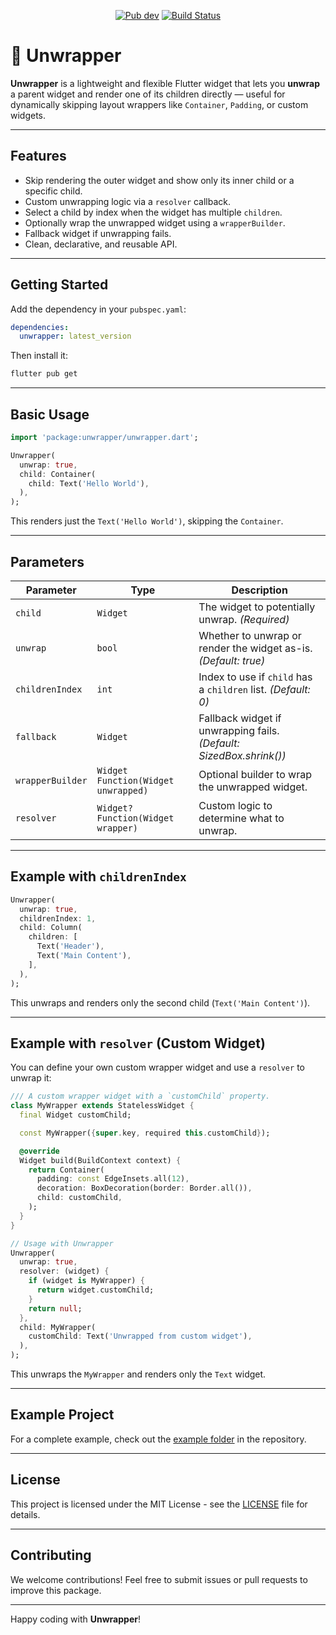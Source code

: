 <p align="center">
	<a href="https://pub.dartlang.org/packages/unwrapper"><img src="https://img.shields.io/pub/v/unwrapper?color=blue" alt="Pub dev"></a>
	<a href="https://github.com/majlindavdylaj/unwrapper/actions"><img src="https://github.com/majlindavdylaj/unwrapper/workflows/Build/badge.svg" alt="Build Status"></a>
</p>


# 🧩 Unwrapper

**Unwrapper** is a lightweight and flexible Flutter widget that lets you **unwrap** a parent widget and render one of its children directly — useful for dynamically skipping layout wrappers like `Container`, `Padding`, or custom widgets.

---

##  Features

-  Skip rendering the outer widget and show only its inner child or a specific child.
-  Custom unwrapping logic via a `resolver` callback.
-  Select a child by index when the widget has multiple `children`.
-  Optionally wrap the unwrapped widget using a `wrapperBuilder`.
-  Fallback widget if unwrapping fails.
-  Clean, declarative, and reusable API.

---

##  Getting Started

Add the dependency in your `pubspec.yaml`:

```yaml
dependencies:
  unwrapper: latest_version
```

Then install it:

```bash
flutter pub get
```

---

## Basic Usage

```dart
import 'package:unwrapper/unwrapper.dart';

Unwrapper(
  unwrap: true,
  child: Container(
    child: Text('Hello World'),
  ),
);
```

This renders just the `Text('Hello World')`, skipping the `Container`.

---

## Parameters

| Parameter         | Type                                       | Description |
|------------------|--------------------------------------------|-------------|
| `child`           | `Widget`                                   | The widget to potentially unwrap. *(Required)* |
| `unwrap`          | `bool`                                     | Whether to unwrap or render the widget as-is. *(Default: true)* |
| `childrenIndex`   | `int`                                      | Index to use if `child` has a `children` list. *(Default: 0)* |
| `fallback`        | `Widget`                                   | Fallback widget if unwrapping fails. *(Default: SizedBox.shrink())* |
| `wrapperBuilder`  | `Widget Function(Widget unwrapped)`        | Optional builder to wrap the unwrapped widget. |
| `resolver`        | `Widget? Function(Widget wrapper)`         | Custom logic to determine what to unwrap. |

---

##  Example with `childrenIndex`

```dart
Unwrapper(
  unwrap: true,
  childrenIndex: 1,
  child: Column(
    children: [
      Text('Header'),
      Text('Main Content'),
    ],
  ),
);
```

This unwraps and renders only the second child (`Text('Main Content')`).

---

## Example with `resolver` (Custom Widget)

You can define your own custom wrapper widget and use a `resolver` to unwrap it:

```dart
/// A custom wrapper widget with a `customChild` property.
class MyWrapper extends StatelessWidget {
  final Widget customChild;

  const MyWrapper({super.key, required this.customChild});

  @override
  Widget build(BuildContext context) {
    return Container(
      padding: const EdgeInsets.all(12),
      decoration: BoxDecoration(border: Border.all()),
      child: customChild,
    );
  }
}

// Usage with Unwrapper
Unwrapper(
  unwrap: true,
  resolver: (widget) {
    if (widget is MyWrapper) {
      return widget.customChild;
    }
    return null;
  },
  child: MyWrapper(
    customChild: Text('Unwrapped from custom widget'),
  ),
);
```

This unwraps the `MyWrapper` and renders only the `Text` widget.

---

## Example Project

For a complete example, check out the [example folder](https://github.com/majlindavdylaj/unwrapper/tree/main/example) in the repository.

---

## License

This project is licensed under the MIT License - see the [LICENSE](LICENSE) file for details.

---

## Contributing

We welcome contributions! Feel free to submit issues or pull requests to improve this package.

---

Happy coding with **Unwrapper**! 
